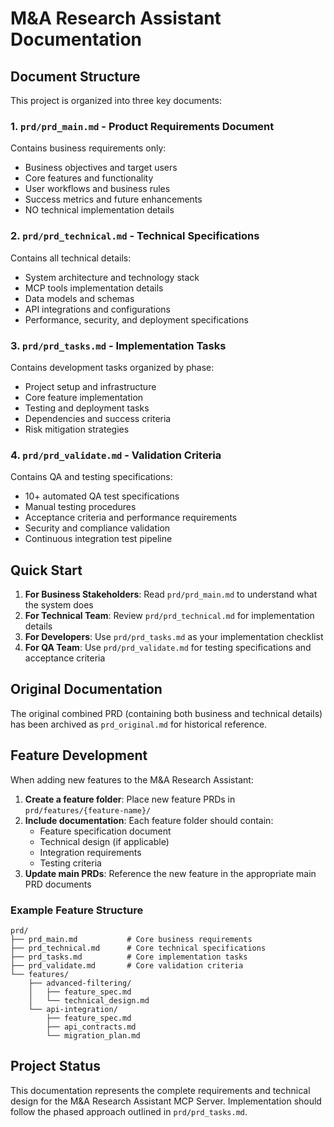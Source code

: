 # M&A Research Assistant Documentation

## Document Structure

This project is organized into three key documents:

### 1. `prd/prd_main.md` - Product Requirements Document
Contains business requirements only:
- Business objectives and target users
- Core features and functionality
- User workflows and business rules
- Success metrics and future enhancements
- NO technical implementation details

### 2. `prd/prd_technical.md` - Technical Specifications
Contains all technical details:
- System architecture and technology stack
- MCP tools implementation details
- Data models and schemas
- API integrations and configurations
- Performance, security, and deployment specifications

### 3. `prd/prd_tasks.md` - Implementation Tasks
Contains development tasks organized by phase:
- Project setup and infrastructure
- Core feature implementation
- Testing and deployment tasks
- Dependencies and success criteria
- Risk mitigation strategies

### 4. `prd/prd_validate.md` - Validation Criteria
Contains QA and testing specifications:
- 10+ automated QA test specifications
- Manual testing procedures
- Acceptance criteria and performance requirements
- Security and compliance validation
- Continuous integration test pipeline

## Quick Start

1. **For Business Stakeholders**: Read `prd/prd_main.md` to understand what the system does
2. **For Technical Team**: Review `prd/prd_technical.md` for implementation details
3. **For Developers**: Use `prd/prd_tasks.md` as your implementation checklist
4. **For QA Team**: Use `prd/prd_validate.md` for testing specifications and acceptance criteria

## Original Documentation

The original combined PRD (containing both business and technical details) has been archived as `prd_original.md` for historical reference.

## Feature Development

When adding new features to the M&A Research Assistant:

1. **Create a feature folder**: Place new feature PRDs in `prd/features/{feature-name}/`
2. **Include documentation**: Each feature folder should contain:
   - Feature specification document
   - Technical design (if applicable)
   - Integration requirements
   - Testing criteria
3. **Update main PRDs**: Reference the new feature in the appropriate main PRD documents

### Example Feature Structure
```
prd/
├── prd_main.md           # Core business requirements
├── prd_technical.md      # Core technical specifications
├── prd_tasks.md          # Core implementation tasks
├── prd_validate.md       # Core validation criteria
└── features/
    ├── advanced-filtering/
    │   ├── feature_spec.md
    │   └── technical_design.md
    └── api-integration/
        ├── feature_spec.md
        ├── api_contracts.md
        └── migration_plan.md
```

## Project Status

This documentation represents the complete requirements and technical design for the M&A Research Assistant MCP Server. Implementation should follow the phased approach outlined in `prd/prd_tasks.md`.